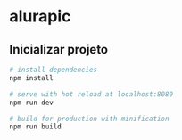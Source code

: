 # alurapic


## Inicializar projeto

``` bash
# install dependencies
npm install

# serve with hot reload at localhost:8080
npm run dev

# build for production with minification
npm run build
```

